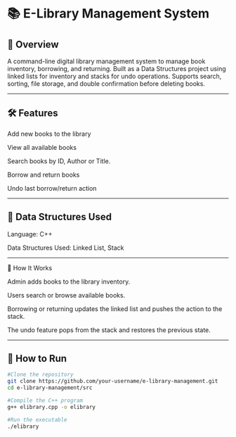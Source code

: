 # 📚 E-Library Management System

## 📌 Overview
A command-line digital library management system to manage book inventory, borrowing, and returning.
Built as a Data Structures project using linked lists for inventory and stacks for undo operations.
Supports search, sorting, file storage, and double confirmation before deleting books.

---

## 🛠 Features
Add new books to the library

View all available books

Search books by ID, Author or Title.

Borrow and return books

Undo last borrow/return action


---

## 📂 Data Structures Used
Language: C++ 

Data Structures Used: Linked List, Stack


---
📌 How It Works

Admin adds books to the library inventory.

Users search or browse available books.

Borrowing or returning updates the linked list and pushes the action to the stack.

The undo feature pops from the stack and restores the previous state.


---
## 🚀 How to Run

```bash
#Clone the repository
git clone https://github.com/your-username/e-library-management.git
cd e-library-management/src

#Compile the C++ program
g++ elibrary.cpp -o elibrary

#Run the executable
./elibrary

